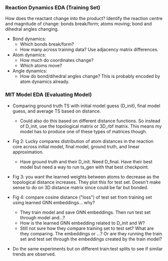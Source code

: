 ### Reaction Dynamics EDA (Training Set)
How does the reactant change into the product? Identify the reaction centre and magnitude of change: bonds break/form; atoms moving; bond and dihedral angles changing. 
- Bond dynamics:
    - Which bonds break/form?
    - How many across training data? Use adjacency matrix differences.
- Atom dynamics: 
    - How much do coordinates change?
    - Which atoms move?
- Angle dynamics:
    - How do bond/dihedral angles change? This is probably encoded by atom dynamics already.


### MIT Model EDA (Evaluating Model)
- Comparing ground truth TS with initial model guess (D_init), final model guess, and average TS based on distance.
    - Could also do this based on different distance functions. So instead of D_init, use the topological matrix or 3D_rbf matrix. This means my model has to produce one of these types of matrices though.
- Fig 2: Lucky compares distribution of atom distances in the reaction core across initial model, final model, ground truth, and linear approximation.
    - Have ground truth and their D_init. Need D_final. Have their best model but need a way to run ts_gen with that best checkpoint.
- Fig 3: you want the learned weights between atoms to decrease as the topological distance increases. They plot this for test set. Doesn't make sense to do on 3D distance matrix since could be far but bonded.
- Fig 4: compare cosine distance ("loss") of test set from training set using learned GNN embeddings... why? 
    - They train model and save GNN embeddings. Then run test set through model and...?
    - How is the learned GNN embedding related to D_init and W?
    - Still not sure how they compare training set to test set? What are they comparing. The embeddings or ...? Or are they running the train set and test set through the embeddings created by the train model?

- Do the same experiments but on different train:test splits to see if similar trends are observed.
